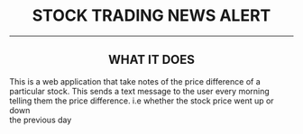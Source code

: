 # <center>STOCK TRADING NEWS ALERT</center>
<hr>

## <center>WHAT IT DOES</center>
This is a web application that take notes of the price difference
of a particular stock. This sends a text message to the user every morning
telling them the price difference. i.e whether the stock price went up or down\
the previous day
